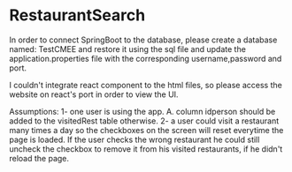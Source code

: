 # RestaurantSearch

In order to connect SpringBoot to the database, please create a database named: TestCMEE and restore it using the sql file and update the application.properties file
with the corresponding username,password and port.

I couldn't integrate react component to the html files, so please access the website on react's port in order to view the UI.

Assumptions: 
  1- one user is using the app. A. column idperson should be added to the visitedRest table otherwise.
  2- a user could visit a restaurant many times a day so the checkboxes on the screen will reset everytime the page is loaded. If the user checks the wrong restaurant
  he could still uncheck the checkbox to remove it from his visited restaurants, if he didn't reload the page.
  
  
